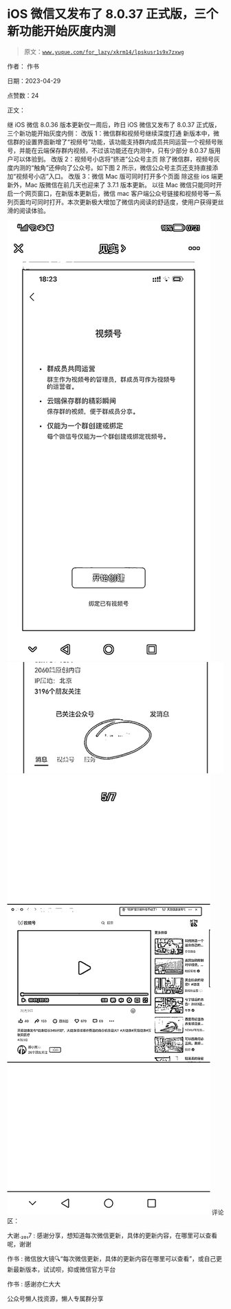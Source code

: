 # iOS 微信又发布了 8.0.37 正式版，三个新功能开始灰度内测

> 原文：[`www.yuque.com/for_lazy/xkrm14/lpskusr1s9x7zxwg`](https://www.yuque.com/for_lazy/xkrm14/lpskusr1s9x7zxwg)



作者： 作书



日期：2023-04-29



点赞数：24

<ne-hole id="ufc753bc6" data-lake-id="ufc753bc6">

正文：



继 iOS 微信 8.0.36 版本更新仅一周后，昨日 iOS 微信又发布了 8.0.37 正式版，三个新功能开始灰度内侧： 改版 1：微信群和视频号继续深度打通 新版本中，微信群的设置界面新增了“视频号”功能，该功能支持群内成员共同运营一个视频号账号，并能在云端保存群内视频，不过该功能还在内测中，只有少部分 8.0.37 版用户可以体验到。 改版 2：视频号小店将“挤进”公众号主页 除了微信群，视频号灰度内测的“触角”还伸向了公众号。如下图 2 所示，微信公众号主页还支持直接添加“视频号小店”入口。 改版 3：微信 Mac 版可同时打开多个页面 除这些 ios 端更新外，Mac 版微信在前几天也迎来了 3.7.1 版本更新。 以往 Mac 微信只能同时开启一个网页窗口，在新版本更新后，微信 mac 客户端公众号链接和视频号等一系列页面均可同时打开。本次更新极大增加了微信内阅读的舒适度，使用户获得更丝滑的阅读体验。



![](img/1ef03e9869b44c22e4135dd6192c5f14.png)  <ne-p id="u3af376fb" data-lake-id="u3af376fb">![](img/a52aea0547f4bebfe80c05381888247e.png)  <ne-p id="udbf5bd33" data-lake-id="udbf5bd33">![](img/20c92c0bafbf435a93a06093459186f0.png)  <ne-hole id="u1407716c" data-lake-id="u1407716c"><ne-p id="u891b288f" data-lake-id="u891b288f">评论区：



大谢.₂₀₁7 : 感谢分享，想知道每次微信更新，具体的更新内容，在哪里可以查看呢，谢谢



作书 : 微信放大镜🔍“每次微信更新，具体的更新内容在哪里可以查看”，或自己更新最新版本，试试呗，抑或微信官方平台



作书 : 感谢亦仁大大

<ne-hole id="ue2d2bfac" data-lake-id="ue2d2bfac">

公众号懒人找资源，懒人专属群分享

</ne-hole></ne-hole></ne-p></ne-p></ne-p></ne-hole>